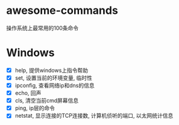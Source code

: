 # awesome-commands
 操作系统上最常用的100条命令
# Windows
- [x] help, 提供windows上指令帮助
- [x] set, 设置当前的环境变量, 临时性
- [x] ipconfig, 查看网络ip和dns的信息   
- [x] echo, 回声
- [x] cls, 清空当前cmd屏幕信息
- [x] ping, ip层的命令
- [x] netstat, 显示连接的TCP连接数, 计算机侦听的端口, 以太网统计信息 
